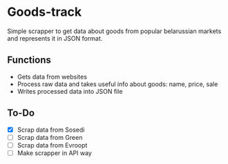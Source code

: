 # Goods-track
Simple scrapper to get data about goods from popular belarussian markets and represents it in JSON format.
## Functions
- Gets data from websites
- Process raw data and takes useful info about goods: name, price, sale
- Writes processed data into JSON file
## To-Do
- [X] Scrap data from Sosedi
- [ ] Scrap data from Green
- [ ] Scrap data from Evroopt
- [ ] Make scrapper in API way